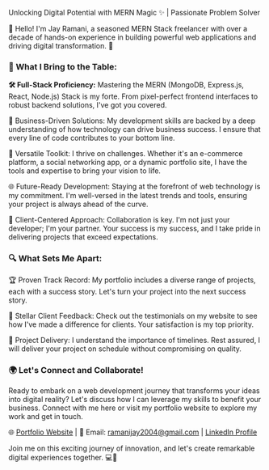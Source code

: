Unlocking Digital Potential with MERN Magic ✨ | Passionate Problem Solver

👋 Hello! I'm Jay Ramani, a seasoned MERN Stack freelancer with over a decade of hands-on experience in building powerful web applications and driving digital transformation. 🚀

### 💼 What I Bring to the Table:

<b>🛠️ Full-Stack Proficiency:</b> Mastering the MERN (MongoDB, Express.js, React, Node.js) Stack is my forte. From pixel-perfect frontend interfaces to robust backend solutions, I've got you covered.

🚀 Business-Driven Solutions: My development skills are backed by a deep understanding of how technology can drive business success. I ensure that every line of code contributes to your bottom line.

🧰 Versatile Toolkit: I thrive on challenges. Whether it's an e-commerce platform, a social networking app, or a dynamic portfolio site, I have the tools and expertise to bring your vision to life.

🌐 Future-Ready Development: Staying at the forefront of web technology is my commitment. I'm well-versed in the latest trends and tools, ensuring your project is always ahead of the curve.

🤝 Client-Centered Approach: Collaboration is key. I'm not just your developer; I'm your partner. Your success is my success, and I take pride in delivering projects that exceed expectations.

### 🔍 What Sets Me Apart:

🏆 Proven Track Record: My portfolio includes a diverse range of projects, each with a success story. Let's turn your project into the next success story.

💬 Stellar Client Feedback: Check out the testimonials on my website to see how I've made a difference for clients. Your satisfaction is my top priority.

🚢 Project Delivery: I understand the importance of timelines. Rest assured, I will deliver your project on schedule without compromising on quality.

### 🌍 Let's Connect and Collaborate!
Ready to embark on a web development journey that transforms your ideas into digital reality? Let's discuss how I can leverage my skills to benefit your business. Connect with me here or visit my portfolio website to explore my work and get in touch.

🌐 <a href="https://drive.google.com/file/d/1FlKy0A_EESq7z87t_mXm6xWtFiJmi8um/view">Portfolio Website</a> | 📧 Email: ramanijay2004@gmail.com | <a href="https://www.linkedin.com/in/jay-ramani-122527202/">LinkedIn Profile</a>

Join me on this exciting journey of innovation, and let's create remarkable digital experiences together. 💻🚀
